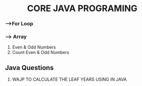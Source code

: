 <h1 align="center">CORE JAVA PROGRAMING</h1>

<h3>-->For Loop</h3>

<h3>--> Array</h3>
<ol>
  <li>Even & Odd Numbers</li>
  <li>Count Even & Odd Numbers </li>
</ol>

<h2  >Java Questions</h2>
<ol type="square" >
  <li>WAJP TO CALCULATE THE LEAF YEARS USING IN JAVA</li>
</ol>


